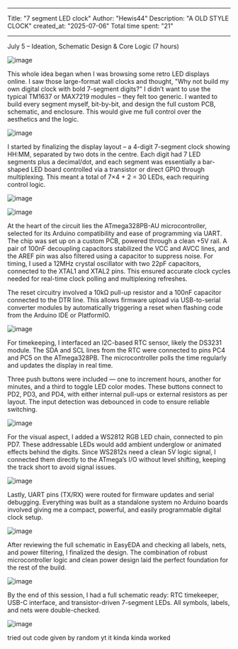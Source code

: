 
---
Title: "7 segment LED clock"
Author: "Hewis44"
Description: "A OLD STYLE CLOCK"
created_at: "2025-07-06"
Total time spent: "21"

---

July 5 – Ideation, Schematic Design & Core Logic (7 hours)


![image](https://github.com/user-attachments/assets/d0392ddf-1f4b-45b5-a192-beb6ae33214f)

This whole idea began when I was browsing some retro LED displays online. I saw those large-format wall clocks and thought, "Why not build my own digital clock with bold 7-segment digits?" I didn’t want to use the typical TM1637 or MAX7219 modules – they felt too generic. I wanted to build every segment myself, bit-by-bit, and design the full custom PCB, schematic, and enclosure. This would give me full control over the aesthetics and the logic.

![image](https://github.com/user-attachments/assets/43d2f770-c1d1-4707-a493-4a44dd65b1b0)

I started by finalizing the display layout – a 4-digit 7-segment clock showing HH:MM, separated by two dots in the centre. Each digit had 7 LED segments plus a decimal/dot, and each segment was essentially a bar-shaped LED board controlled via a transistor or direct GPIO through multiplexing. This meant a total of 7×4 + 2 = 30 LEDs, each requiring control logic.

![image](https://github.com/user-attachments/assets/00cf3483-2320-4484-8547-2b0d85f35e52)

![image](https://github.com/user-attachments/assets/78fc5e2d-144e-48dc-9aad-2199e6bd4346)



At the heart of the circuit lies the ATmega328PB-AU microcontroller, selected for its Arduino compatibility and ease of programming via UART. The chip was set up on a custom PCB, powered through a clean +5V rail. A pair of 100nF decoupling capacitors stabilized the VCC and AVCC lines, and the AREF pin was also filtered using a capacitor to suppress noise. For timing, I used a 12MHz crystal oscillator with two 22pF capacitors, connected to the XTAL1 and XTAL2 pins. This ensured accurate clock cycles needed for real-time clock polling and multiplexing refreshes.

The reset circuitry involved a 10kΩ pull-up resistor and a 100nF capacitor connected to the DTR line. This allows firmware upload via USB-to-serial converter modules by automatically triggering a reset when flashing code from the Arduino IDE or PlatformIO.



![image](https://github.com/user-attachments/assets/b425dbdf-a511-420e-ab6c-61fd7c232654)




For timekeeping, I interfaced an I2C-based RTC sensor, likely the DS3231 module. The SDA and SCL lines from the RTC were connected to pins PC4 and PC5 on the ATmega328PB. The microcontroller polls the time regularly and updates the display in real time.

Three push buttons were included — one to increment hours, another for minutes, and a third to toggle LED color modes. These buttons connect to PD2, PD3, and PD4, with either internal pull-ups or external resistors as per layout. The input detection was debounced in code to ensure reliable switching.


![image](https://github.com/user-attachments/assets/e869a9ae-2732-4883-960f-e983094ca994)



For the visual aspect, I added a WS2812 RGB LED chain, connected to pin PD7. These addressable LEDs would add ambient underglow or animated effects behind the digits. Since WS2812s need a clean 5V logic signal, I connected them directly to the ATmega’s I/O without level shifting, keeping the track short to avoid signal issues.


![image](https://github.com/user-attachments/assets/76eac9bc-607e-4945-9c55-0e8321224d3c)


Lastly, UART pins (TX/RX) were routed for firmware updates and serial debugging. Everything was built as a standalone system no Arduino boards involved  giving me a compact, powerful, and easily programmable digital clock setup.



![image](https://github.com/user-attachments/assets/666b9f1b-29ea-4d18-9246-350ee95f38ff)



After reviewing the full schematic in EasyEDA and checking all labels, nets, and power filtering, I finalized the design. The combination of robust microcontroller logic and clean power design laid the perfect foundation for the rest of the build.

![image](https://github.com/user-attachments/assets/14312cb9-e571-4a8b-8f48-d56590632244)




By the end of this session, I had a full schematic ready: RTC timekeeper, USB-C interface, and transistor-driven 7-segment LEDs. All symbols, labels, and nets were double-checked.


![image](https://github.com/user-attachments/assets/810e009f-bbb7-470b-977f-47cef854662b)

tried out code given by random yt it kinda kinda worked

